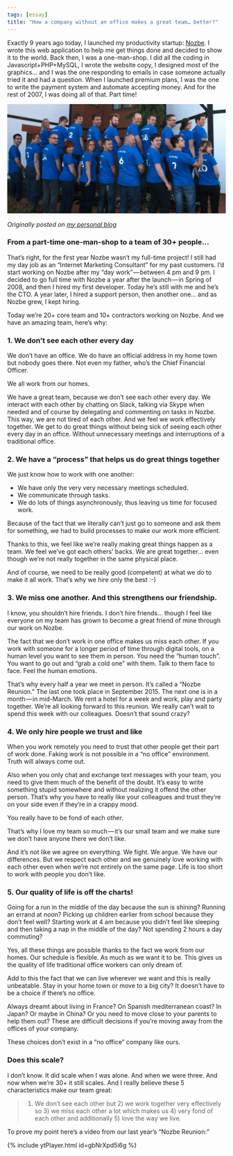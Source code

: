 ```yaml
---
tags: [essay]
title: "How a company without an office makes a great team… better?"
---
```


Exactly 9 years ago today, I launched my productivity startup: [Nozbe][n]. I wrote this web application to help me get things done and decided to show it to the world. Back then, I was a one-man-shop. I did all the coding in Javascript+PHP+MySQL, I wrote the website copy, I designed most of the graphics… and I was the one responding to emails in case someone actually tried it and had a question. When I launched premium plans, I was the one to write the payment system and automate accepting money. And for the rest of 2007, I was doing all of that. Part time!

![NoOffice Team](/img/nooffice-team.jpg)

*Originally posted on [my personal blog](https://sliwinski.com/nooffice-team)*

<!--More-->

### From a part-time one-man-shop to a team of 30+ people...

That’s right, for the first year Nozbe wasn’t my full-time project! I still had my day job as an “Internet Marketing Consultant” for my past customers. I’d start working on Nozbe after my “day work” — between 4 pm and 9 pm. I decided to go full time with Nozbe a year after the launch — in Spring of 2008, and then I hired my first developer. Today he’s still with me and he’s the CTO. A year later, I hired a support person, then another one… and as Nozbe grew, I kept hiring.

Today we’re 20+ core team and 10+ contractors working on Nozbe. And we have an amazing team, here’s why:

### 1. We don’t see each other every day

We don’t have an office. We do have an official address in my home town but nobody goes there. Not even my father, who’s the Chief Financial Officer.

We all work from our homes.

We have a great team, because we don’t see each other every day. We interact with each other by chatting on Slack, talking via Skype when needed and of course by delegating and commenting on tasks in Nozbe.
This way, we are not tired of each other. And we feel we work effectively together. We get to do great things without being sick of seeing each other every day in an office. Without unnecessary meetings and interruptions of a traditional office.

### 2. We have a “process” that helps us do great things together

We just know how to work with one another:

* We have only the very very necessary meetings scheduled.
* We communicate through tasks.
* We do lots of things asynchronously, thus leaving us time for focused work.

Because of the fact that we literally can’t just go to someone and ask them for something, we had to build processes to make our work more efficient.

Thanks to this, we feel like we’re really making great things happen as a team. We feel we’ve got each others’ backs. We are great together… even though we’re not really together in the same physical place.

And of course, we need to be really good (competent) at what we do to make it all work. That’s why we hire only the best :-)

### 3. We miss one another. And this strengthens our friendship.

I know, you shouldn’t hire friends. I don’t hire friends… though I feel like everyone on my team has grown to become a great friend of mine through our work on Nozbe.

The fact that we don’t work in one office makes us miss each other. If you work with someone for a longer period of time through digital tools, on a human level you want to see them in person. You need the “human touch”. You want to go out and “grab a cold one” with them. Talk to them face to face. Feel the human emotions.

That’s why every half a year we meet in person. It’s called a “Nozbe Reunion.” The last one took place in September 2015. The next one is in a month — in mid-March. We rent a hotel for a week and work, play and party together. We’re all looking forward to this reunion. We really can’t wait to spend this week with our colleagues. Doesn’t that sound crazy?

### 4. We only hire people we trust and like

When you work remotely you need to trust that other people get their part of work done. Faking work is not possible in a “no office” environment. Truth will always come out.

Also when you only chat and exchange text messages with your team, you need to give them much of the benefit of the doubt. It’s easy to write something stupid somewhere and without realizing it offend the other person. That’s why you have to really like your colleagues and trust they’re on your side even if they’re in a crappy mood.

You really have to be fond of each other.

That’s why I love my team so much — it’s our small team and we make sure we don’t have anyone there we don’t like.

And it’s not like we agree on everything. We fight. We argue. We have our differences. But we respect each other and we genuinely love working with each other even when we’re not entirely on the same page.
Life is too short to work with people you don’t like.

### 5. Our quality of life is off the charts!

Going for a run in the middle of the day because the sun is shining? Running an errand at noon? Picking up children earlier from school because they don’t feel well? Starting work at 4 am because you didn’t feel like sleeping and then taking a nap in the middle of the day? Not spending 2 hours a day commuting?

Yes, all these things are possible thanks to the fact we work from our homes. Our schedule is flexible. As much as we want it to be. This gives us the quality of life traditional office workers can only dream of.

Add to this the fact that we can live wherever we want and this is really unbeatable. Stay in your home town or move to a big city? It doesn’t have to be a choice if there’s no office.

Always dreamt about living in France? On Spanish mediterranean coast? In Japan? Or maybe in China? Or you need to move close to your parents to help them out? These are difficult decisions if you’re moving away from the offices of your company.

These choices don’t exist in a “no office” company like ours.

### Does this scale?

I don’t know. It did scale when I was alone. And when we were three. And now when we’re 30+ it still scales. And I really believe these 5 characteristics make our team great:

> 1) We don’t see each other but 2) we work together very effectively so 3) we miss each other a lot which makes us 4) very fond of each other and additionally 5) love the way we live.

To prove my point here’s a video from our last year’s “Nozbe Reunion:”

{% include ytPlayer.html id=gbNrXpd5i6g %}

[n]: https://nozbe.com/
[tp]: https://thepodcast.fm

<!--
2016-02-02-how-a-company-without-an-office-makes-a-great-team-better-e63c7faaf983.md
-->
